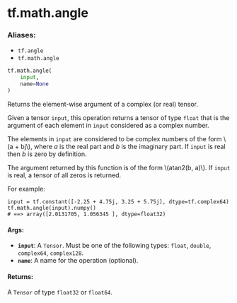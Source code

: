 <div itemscope itemtype="http://developers.google.com/ReferenceObject">
<meta itemprop="name" content="tf.math.angle" />
<meta itemprop="path" content="Stable" />
</div>

# tf.math.angle

### Aliases:

* `tf.angle`
* `tf.math.angle`

``` python
tf.math.angle(
    input,
    name=None
)
```

Returns the element-wise argument of a complex (or real) tensor.

Given a tensor `input`, this operation returns a tensor of type `float` that
is the argument of each element in `input` considered as a complex number.

The elements in `input` are considered to be complex numbers of the form
\\(a + bj\\), where *a* is the real part and *b* is the imaginary part.
If `input` is real then *b* is zero by definition.

The argument returned by this function is of the form \\(atan2(b, a)\\).
If `input` is real, a tensor of all zeros is returned.

For example:

```
input = tf.constant([-2.25 + 4.75j, 3.25 + 5.75j], dtype=tf.complex64)
tf.math.angle(input).numpy()
# ==> array([2.0131705, 1.056345 ], dtype=float32)
```

#### Args:

* <b>`input`</b>: A `Tensor`. Must be one of the following types: `float`, `double`,
    `complex64`, `complex128`.
* <b>`name`</b>: A name for the operation (optional).


#### Returns:

A `Tensor` of type `float32` or `float64`.